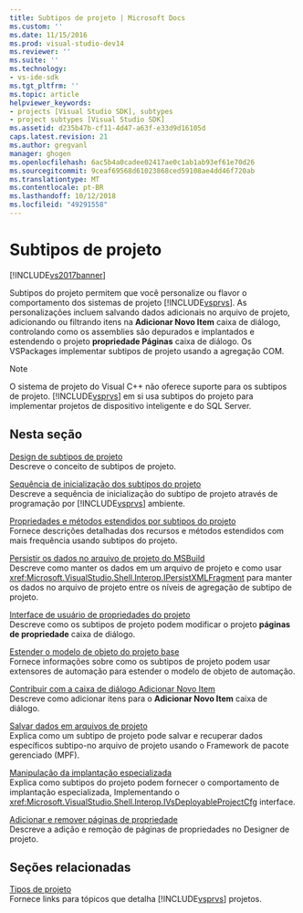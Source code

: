 ```yaml
---
title: Subtipos de projeto | Microsoft Docs
ms.custom: ''
ms.date: 11/15/2016
ms.prod: visual-studio-dev14
ms.reviewer: ''
ms.suite: ''
ms.technology:
- vs-ide-sdk
ms.tgt_pltfrm: ''
ms.topic: article
helpviewer_keywords:
- projects [Visual Studio SDK], subtypes
- project subtypes [Visual Studio SDK]
ms.assetid: d235b47b-cf11-4d47-a63f-e33d9d16105d
caps.latest.revision: 21
ms.author: gregvanl
manager: ghogen
ms.openlocfilehash: 6ac5b4a0cadee02417ae0c1ab1ab93ef61e70d26
ms.sourcegitcommit: 9ceaf69568d61023868ced59108ae4dd46f720ab
ms.translationtype: MT
ms.contentlocale: pt-BR
ms.lasthandoff: 10/12/2018
ms.locfileid: "49291558"
---
```

# <a name="project-subtypes"></a>Subtipos de projeto
[!INCLUDE[vs2017banner](../../includes/vs2017banner.md)]

Subtipos do projeto permitem que você personalize ou flavor o comportamento dos sistemas de projeto [!INCLUDE[vsprvs](../../includes/vsprvs-md.md)]. As personalizações incluem salvando dados adicionais no arquivo de projeto, adicionando ou filtrando itens na **Adicionar Novo Item** caixa de diálogo, controlando como os assemblies são depurados e implantados e estendendo o projeto **propriedade Páginas** caixa de diálogo. Os VSPackages implementar subtipos de projeto usando a agregação COM.  
  
> [!NOTE]
>  O sistema de projeto do Visual C++ não oferece suporte para os subtipos de projeto. [!INCLUDE[vsprvs](../../includes/vsprvs-md.md)] em si usa subtipos do projeto para implementar projetos de dispositivo inteligente e do SQL Server.  
  
## <a name="in-this-section"></a>Nesta seção  
 [Design de subtipos de projeto](../../extensibility/internals/project-subtypes-design.md)  
 Descreve o conceito de subtipos de projeto.  
  
 [Sequência de inicialização dos subtipos do projeto](../../extensibility/internals/initialization-sequence-of-project-subtypes.md)  
 Descreve a sequência de inicialização do subtipo de projeto através de programação por [!INCLUDE[vsprvs](../../includes/vsprvs-md.md)] ambiente.  
  
 [Propriedades e métodos estendidos por subtipos do projeto](../../extensibility/internals/properties-and-methods-extended-by-project-subtypes.md)  
 Fornece descrições detalhadas dos recursos e métodos estendidos com mais frequência usando subtipos do projeto.  
  
 [Persistir os dados no arquivo de projeto do MSBuild](../../extensibility/internals/persisting-data-in-the-msbuild-project-file.md)  
 Descreve como manter os dados em um arquivo de projeto e como usar <xref:Microsoft.VisualStudio.Shell.Interop.IPersistXMLFragment> para manter os dados no arquivo de projeto entre os níveis de agregação de subtipo de projeto.  
  
 [Interface de usuário de propriedades do projeto](../../extensibility/internals/project-property-user-interface.md)  
 Descreve como os subtipos de projeto podem modificar o projeto **páginas de propriedade** caixa de diálogo.  
  
 [Estender o modelo de objeto do projeto base](../../extensibility/internals/extending-the-object-model-of-the-base-project.md)  
 Fornece informações sobre como os subtipos de projeto podem usar extensores de automação para estender o modelo de objeto de automação.  
  
 [Contribuir com a caixa de diálogo Adicionar Novo Item](../../extensibility/internals/contributing-to-the-add-new-item-dialog-box.md)  
 Descreve como adicionar itens para o **Adicionar Novo Item** caixa de diálogo.  
  
 [Salvar dados em arquivos de projeto](../../extensibility/saving-data-in-project-files.md)  
 Explica como um subtipo de projeto pode salvar e recuperar dados específicos subtipo-no arquivo de projeto usando o Framework de pacote gerenciado (MPF).  
  
 [Manipulação da implantação especializada](../../extensibility/internals/handling-specialized-deployment.md)  
 Explica como subtipos do projeto podem fornecer o comportamento de implantação especializada, Implementando o <xref:Microsoft.VisualStudio.Shell.Interop.IVsDeployableProjectCfg> interface.  
  
 [Adicionar e remover páginas de propriedade](../../extensibility/adding-and-removing-property-pages.md)  
 Descreve a adição e remoção de páginas de propriedades no Designer de projeto.  
  
## <a name="related-sections"></a>Seções relacionadas  
 [Tipos de projeto](../../extensibility/internals/project-types.md)  
 Fornece links para tópicos que detalha [!INCLUDE[vsprvs](../../includes/vsprvs-md.md)] projetos.

